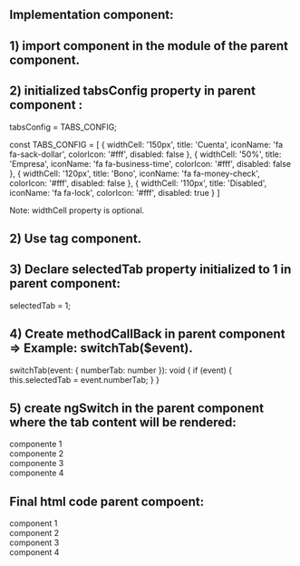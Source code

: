 ## Implementation component:

## 1) import component in the module of the parent component.

## 2) initialized tabsConfig property in parent component :
tabsConfig = TABS_CONFIG;

const TABS_CONFIG = [
  { widthCell: '150px', title: 'Cuenta', iconName: 'fa fa-sack-dollar', colorIcon: '#fff', disabled: false },
  { widthCell: '50%', title: 'Empresa', iconName: 'fa fa-business-time', colorIcon: '#fff', disabled: false },
  { widthCell: '120px', title: 'Bono', iconName: 'fa fa-money-check', colorIcon: '#fff', disabled: false },
  { widthCell: '110px', title: 'Disabled', iconName: 'fa fa-lock', colorIcon: '#fff', disabled: true }
]

Note: widthCell property is optional.

## 2) Use tag component.
<div class="col-12">
    <app-horizontal-tabs-wizard
    [horizontalTabConfig]="tabsConfig"
    (callBackHorizontalTabs)="switchTab($event)">
    </app-horizontal-tabs-wizard>
</div>

## 3) Declare selectedTab property initialized to 1 in parent component:
selectedTab = 1;

## 4) Create methodCallBack in parent component => Example: switchTab($event).
switchTab(event: { numberTab: number }): void {
    if (event) {
        this.selectedTab = event.numberTab;
    }
}

## 5) create ngSwitch in the parent component where the tab content will be rendered:
<div class="row">
    <div class="col-12" >
    <span [ngSwitch]="selectedTab">
        <div *ngSwitchCase="1">
        componente 1
        </div>
        <div *ngSwitchCase="2">
        componente 2
        </div>
        <div *ngSwitchCase="3">
        componente 3
        </div>
        <div *ngSwitchDefault>
        componente 4
        </div>
    </span>
    </div>
</div>

## Final html code parent compoent:
<div class="row">

<div class="col-12">
    <app-horizontal-tabs-wizard
    [horizontalTabConfig]="tabsConfig"
    (callBackHorizontalTabs)="switchTab($event)">
    </app-horizontal-tabs-wizard>
</div>

<div class="row">
    <div class="col-12" >
    <span [ngSwitch]="selectedTab">
        <div *ngSwitchCase="1">
        component 1
        </div>
        <div *ngSwitchCase="2">
        component 2
        </div>
        <div *ngSwitchCase="3">
        component 3
        </div>
        <div *ngSwitchDefault>
        component 4
        </div>
    </span>
    </div>
</div>

</div>
